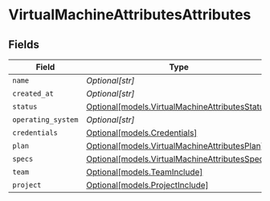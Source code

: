 # VirtualMachineAttributesAttributes


## Fields

| Field                                                                                          | Type                                                                                           | Required                                                                                       | Description                                                                                    |
| ---------------------------------------------------------------------------------------------- | ---------------------------------------------------------------------------------------------- | ---------------------------------------------------------------------------------------------- | ---------------------------------------------------------------------------------------------- |
| `name`                                                                                         | *Optional[str]*                                                                                | :heavy_minus_sign:                                                                             | N/A                                                                                            |
| `created_at`                                                                                   | *Optional[str]*                                                                                | :heavy_minus_sign:                                                                             | N/A                                                                                            |
| `status`                                                                                       | [Optional[models.VirtualMachineAttributesStatus]](../models/virtualmachineattributesstatus.md) | :heavy_minus_sign:                                                                             | N/A                                                                                            |
| `operating_system`                                                                             | *Optional[str]*                                                                                | :heavy_minus_sign:                                                                             | N/A                                                                                            |
| `credentials`                                                                                  | [Optional[models.Credentials]](../models/credentials.md)                                       | :heavy_minus_sign:                                                                             | N/A                                                                                            |
| `plan`                                                                                         | [Optional[models.VirtualMachineAttributesPlan]](../models/virtualmachineattributesplan.md)     | :heavy_minus_sign:                                                                             | N/A                                                                                            |
| `specs`                                                                                        | [Optional[models.VirtualMachineAttributesSpecs]](../models/virtualmachineattributesspecs.md)   | :heavy_minus_sign:                                                                             | N/A                                                                                            |
| `team`                                                                                         | [Optional[models.TeamInclude]](../models/teaminclude.md)                                       | :heavy_minus_sign:                                                                             | N/A                                                                                            |
| `project`                                                                                      | [Optional[models.ProjectInclude]](../models/projectinclude.md)                                 | :heavy_minus_sign:                                                                             | N/A                                                                                            |